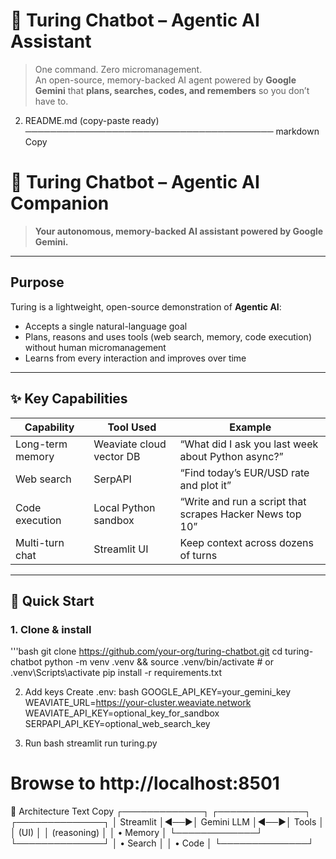 # 🤖 Turing Chatbot – Agentic AI Assistant

> One command. Zero micromanagement.  
> An open-source, memory-backed AI agent powered by **Google Gemini** that **plans, searches, codes, and remembers** so you don’t have to.






2. README.md (copy-paste ready)
────────────────────────────────────────
markdown
Copy
# 🤖 Turing Chatbot – Agentic AI Companion

> **Your autonomous, memory-backed AI assistant powered by Google Gemini.**

---

## Purpose
Turing is a lightweight, open-source demonstration of **Agentic AI**:
- Accepts a single natural-language goal
- Plans, reasons and uses tools (web search, memory, code execution) without human micromanagement
- Learns from every interaction and improves over time

---

## ✨ Key Capabilities
| Capability        | Tool Used                     | Example |
|-------------------|------------------------------|---------|
| Long-term memory  | Weaviate cloud vector DB      | “What did I ask you last week about Python async?” |
| Web search        | SerpAPI                       | “Find today’s EUR/USD rate and plot it” |
| Code execution    | Local Python sandbox          | “Write and run a script that scrapes Hacker News top 10” |
| Multi-turn chat   | Streamlit UI                  | Keep context across dozens of turns |

---

## 🚀 Quick Start

### 1. Clone & install
'''bash
git clone https://github.com/your-org/turing-chatbot.git
cd turing-chatbot
python -m venv .venv && source .venv/bin/activate   # or .venv\Scripts\activate
pip install -r requirements.txt



2. Add keys
Create .env:
bash
GOOGLE_API_KEY=your_gemini_key
WEAVIATE_URL=https://your-cluster.weaviate.network
WEAVIATE_API_KEY=optional_key_for_sandbox
SERPAPI_API_KEY=optional_web_search_key



4. Run
bash
streamlit run turing.py


# Browse to http://localhost:8501
🧠 Architecture
Text
Copy
┌─────────────┐    ┌──────────────┐    ┌──────────────┐
│   Streamlit │◄──►│ Gemini LLM   │◄──►│ Tools        │
│    (UI)     │    │ (reasoning)  │    │ • Memory     │
└─────────────┘    └──────────────┘    │ • Search     │
                                       │ • Code       │
                                       └──────────────┘
